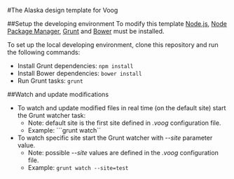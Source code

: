 #The Alaska design template for Voog

##Setup the developing environment
To modify this template [Node.js](http://www.nodejs.org/), [Node Package Manager](https://www.npmjs.org/), [Grunt](http://www.gruntjs.com/) and [Bower](http://www.bower.io/) must be installed.

To set up the local developing environment, clone this repository and run the following commands:

* Install Grunt dependencies: ```npm install```
* Install Bower dependencies: ```bower install```
* Run Grunt tasks: ```grunt```

##Watch and update modifications
* To watch and update modified files in real time (on the default site) start the Grunt watcher task:
  * Note: default site is the first site defined in *.voog* configuration file.
  * Example: ```grunt watch``
* To watch specific site start the Grunt watcher with *--site* parameter value.
  * Note: possible *--site* values are defined in the *.voog* configuration file.
  * Example: ```grunt watch --site=test```
